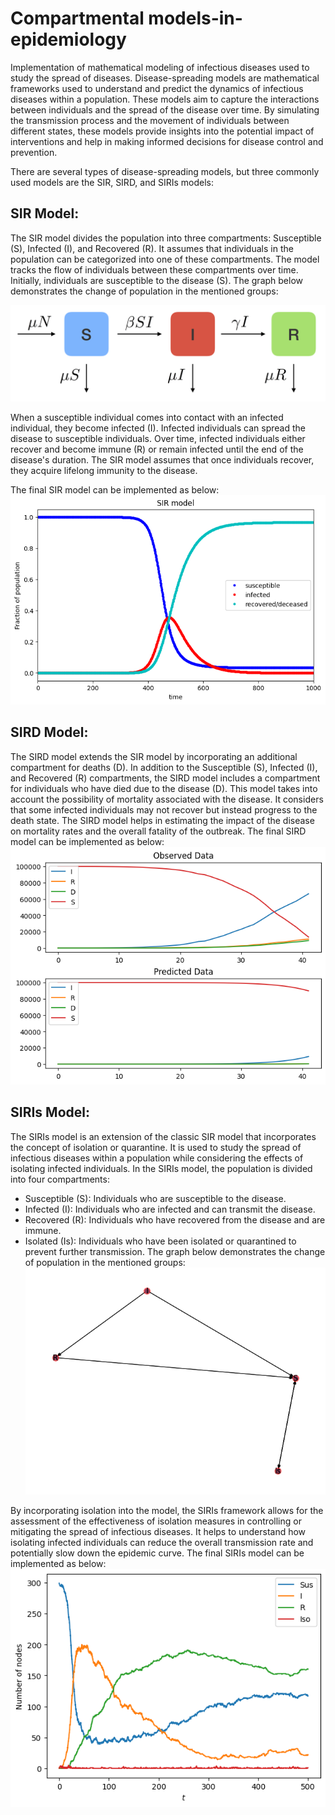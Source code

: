 # Compartmental models-in-epidemiology
Implementation of mathematical modeling of infectious diseases used to study the spread of diseases.
Disease-spreading models are mathematical frameworks used to understand and predict the dynamics of infectious diseases within a population. These models aim to capture the interactions between individuals and the spread of the disease over time. By simulating the transmission process and the movement of individuals between different states, these models provide insights into the potential impact of interventions and help in making informed decisions for disease control and prevention.

There are several types of disease-spreading models, but three commonly used models are the SIR, SIRD, and SIRIs models:

## SIR Model:
The SIR model divides the population into three compartments: Susceptible (S), Infected (I), and Recovered (R). It assumes that individuals in the population can be categorized into one of these compartments. The model tracks the flow of individuals between these compartments over time. Initially, individuals are susceptible to the disease (S). The graph below demonstrates the change of population in the mentioned groups:

![My Image](1.png)

When a susceptible individual comes into contact with an infected individual, they become infected (I). Infected individuals can spread the disease to susceptible individuals. Over time, infected individuals either recover and become immune (R) or remain infected until the end of the disease's duration. The SIR model assumes that once individuals recover, they acquire lifelong immunity to the disease.

The final SIR model can be implemented as below:
![My Image](SIR.png)

## SIRD Model:
The SIRD model extends the SIR model by incorporating an additional compartment for deaths (D). In addition to the Susceptible (S), Infected (I), and Recovered (R) compartments, the SIRD model includes a compartment for individuals who have died due to the disease (D). This model takes into account the possibility of mortality associated with the disease. It considers that some infected individuals may not recover but instead progress to the death state. The SIRD model helps in estimating the impact of the disease on mortality rates and the overall fatality of the outbreak.
The final SIRD model can be implemented as below:
![My Image](SIRD.png)

## SIRIs Model:
The SIRIs model is an extension of the classic SIR model that incorporates the concept of isolation or quarantine. It is used to study the spread of infectious diseases within a population while considering the effects of isolating infected individuals. In the SIRIs model, the population is divided into four compartments:

- Susceptible (S): Individuals who are susceptible to the disease.
- Infected (I): Individuals who are infected and can transmit the disease.
- Recovered (R): Individuals who have recovered from the disease and are immune.
- Isolated (Is): Individuals who have been isolated or quarantined to prevent further transmission.
The graph below demonstrates the change of population in the mentioned groups:
![My Image](SIRI-graph.png)

By incorporating isolation into the model, the SIRIs framework allows for the assessment of the effectiveness of isolation measures in controlling or mitigating the spread of infectious diseases. It helps to understand how isolating infected individuals can reduce the overall transmission rate and potentially slow down the epidemic curve.
The final SIRIs model can be implemented as below:
![My Image](SIRI.png)


